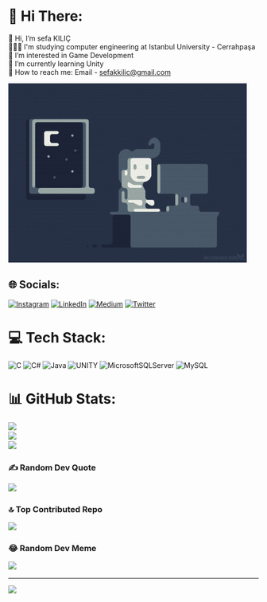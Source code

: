 # 💫 Hi There:
👋 Hi, I’m sefa KILIÇ<br>👨🏾‍💻 I'm studying computer engineering at Istanbul University - Cerrahpaşa<br>👀 I’m interested in Game Development<br>🌱 I’m currently learning Unity<br> 📨 How to reach me: Email - sefakkilic@gmail.com

![](https://github.com/sefa1klc/sefa1klc/blob/main/code.gif)

## 🌐 Socials:
[![Instagram](https://img.shields.io/badge/Instagram-%23E4405F.svg?logo=Instagram&logoColor=white)](https://instagram.com/sefa1klc) [![LinkedIn](https://img.shields.io/badge/LinkedIn-%230077B5.svg?logo=linkedin&logoColor=white)](www.linkedin.com/in/sefa-kilic-9577a7229) [![Medium](https://img.shields.io/badge/Medium-12100E?logo=medium&logoColor=white)](https://medium.com/@sefakkilic) [![Twitter](https://img.shields.io/badge/Twitter-%231DA1F2.svg?logo=Twitter&logoColor=white)](https://twitter.com/sefa1klc) 

# 💻 Tech Stack:
![C](https://img.shields.io/badge/c-%2300599C.svg?style=for-the-badge&logo=c&logoColor=white) ![C#](https://img.shields.io/badge/c%23-%23239120.svg?style=for-the-badge&logo=c-sharp&logoColor=white) ![Java](https://img.shields.io/badge/java-%23ED8B00.svg?style=for-the-badge&logo=java&logoColor=white) ![UNITY](https://img.shields.io/badge/Unity-%2320232a.svg?style=for-the-badge&logo=unity&logoColor=white) ![MicrosoftSQLServer](https://img.shields.io/badge/Microsoft%20SQL%20Sever-CC2927?style=for-the-badge&logo=microsoft%20sql%20server&logoColor=white) ![MySQL](https://img.shields.io/badge/mysql-%2300f.svg?style=for-the-badge&logo=mysql&logoColor=white)
# 📊 GitHub Stats:
![](https://github-readme-stats.vercel.app/api?username=sefa1klc&theme=gotham&hide_border=false&include_all_commits=false&count_private=false)<br/>
![](https://github-readme-streak-stats.herokuapp.com/?user=sefa1klc&theme=gotham&hide_border=false)<br/>
![](https://github-readme-stats.vercel.app/api/top-langs/?username=sefa1klc&theme=gotham&hide_border=false&include_all_commits=false&count_private=false&layout=compact)

### ✍️ Random Dev Quote
![](https://quotes-github-readme.vercel.app/api?type=horizontal&theme=gruvbox)

### 🔝 Top Contributed Repo
![](https://github-contributor-stats.vercel.app/api?username=sefa1klc&limit=5&theme=gruvbox&combine_all_yearly_contributions=true)

### 😂 Random Dev Meme
<img src="https://rm.up.railway.app/" width="512px"/>

---
[![](https://visitcount.itsvg.in/api?id=sefa1klc&icon=0&color=8)](https://visitcount.itsvg.in)

<!-- Proudly created with GPRM ( https://gprm.itsvg.in ) -->
